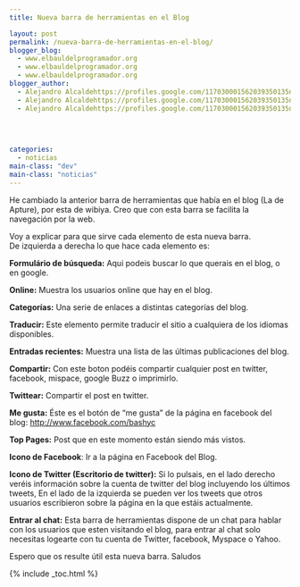 ```yaml
---
title: Nueva barra de herramientas en el Blog

layout: post
permalink: /nueva-barra-de-herramientas-en-el-blog/
blogger_blog:
  - www.elbauldelprogramador.org
  - www.elbauldelprogramador.org
  - www.elbauldelprogramador.org
blogger_author:
  - Alejandro Alcaldehttps://profiles.google.com/117030001562039350135noreply@blogger.com
  - Alejandro Alcaldehttps://profiles.google.com/117030001562039350135noreply@blogger.com
  - Alejandro Alcaldehttps://profiles.google.com/117030001562039350135noreply@blogger.com

  
  
  
categories:
  - noticias
main-class: "dev"
main-class: "noticias"
---
```

He cambiado la anterior barra de herramientas que había en el blog (La de Apture), por esta de wibiya. Creo que con esta barra se facilita la navegación por la web.

Voy a explicar para que sirve cada elemento de esta nueva barra.  
De izquierda a derecha lo que hace cada elemento es:  
  
<!--ad-->

  
**Formulário de búsqueda:** Aqui podeis buscar lo que querais en el blog, o en google.

**Online:** Muestra los usuarios online que hay en el blog.

**Categorías:** Una serie de enlaces a distintas categorías del blog.

**Traducir:** Este elemento permite traducir el sitio a cualquiera de los idiomas disponibles.

**Entradas recientes:** Muestra una lista de las últimas publicaciones del blog.

**Compartir:** Con este boton podéis compartir cualquier post en twitter, facebook, mispace, google Buzz o imprimirlo.

**Twittear:** Compartir el post en twitter.

**Me gusta:** Éste es el botón de &#8220;me gusta&#8221; de la página en facebook del blog: <a href="http://www.facebook.com/bashyc" target="_blank">http://www.facebook.com/bashyc</a>

**Top Pages:** Post que en este momento están siendo más vistos.

**Icono de Facebook**: Ir a la página en Facebook del Blog.

**Icono de Twitter (Escritorio de twitter):** Si lo pulsais, en el lado derecho veréis información sobre la cuenta de twitter del blog incluyendo los últimos tweets, En el lado de la izquierda se pueden ver los tweets que otros usuarios escribieron sobre la página en la que estáis actualmente.

**Entrar al chat:** Esta barra de herramientas dispone de un chat para hablar con los usuarios que esten visitando el blog, para entrar al chat solo necesitas logearte con tu cuenta de Twitter, facebook, Myspace o Yahoo.

Espero que os resulte útil esta nueva barra. Saludos



{% include _toc.html %}
